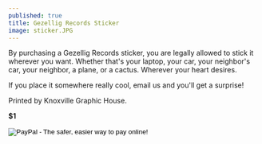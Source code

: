 ```yaml
---
published: true
title: Gezellig Records Sticker
image: sticker.JPG
---
```

By purchasing a Gezellig Records sticker, you are legally allowed to stick it wherever you want. Whether that's your laptop, your car, your neighbor's car, your neighbor, a plane, or a cactus. Wherever your heart desires. 

If you place it somewhere really cool, email us and you'll get a surprise!

Printed by Knoxville Graphic House.

**$1**

<form action="https://www.paypal.com/cgi-bin/webscr" method="post" target="_top">
<input type="hidden" name="cmd" value="_s-xclick">
<input type="hidden" name="hosted_button_id" value="HL7TWGKFJE8PW">
<input type="image" src="https://www.paypalobjects.com/en_US/i/btn/btn_buynow_LG.gif" border="0" name="submit" alt="PayPal - The safer, easier way to pay online!">
<img alt="" border="0" src="https://www.paypalobjects.com/en_US/i/scr/pixel.gif" width="1" height="1">
</form>
